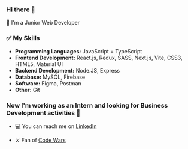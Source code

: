 ### Hi there 👋

🌱 I'm a Junior Web Developer

### ✅ My Skills

- **Programming Languages:** JavaScript + TypeScript
- **Frontend Development:** React.js, Redux, SASS, Next.js, Vite, CSS3, HTML5, Material UI
- **Backend Development:** Node.JS, Express
- **Database:** MySQL, Firebase
- **Software:** Figma, Postman
- **Other:** Git

### Now I'm working as an Intern and looking for Business Development activities :briefcase:
- :computer: You can reach me on [LinkedIn](https://www.linkedin.com/in/valeriya-kurilko/)


- ⚔️ Fan of [Code Wars](https://www.codewars.com/users/kurylko)


<!--
**kurylko/kurylko** is a ✨ _special_ ✨ repository because its `README.md` (this file) appears on your GitHub profile.

Here are some ideas to get you started:

- 🔭 I’m currently working on ...
- 🌱 I’m currently learning ...
- 👯 I’m looking to collaborate on ...
- 🤔 I’m looking for help with ...
- 💬 Ask me about ...

:computer: My page on on [LinkedIn](https://www.linkedin.com/in/valeriya-kurilko/)

- 📫 How to reach me: ...
- 😄 Pronouns: ...
- ⚡ Fun fact: ...
-->
